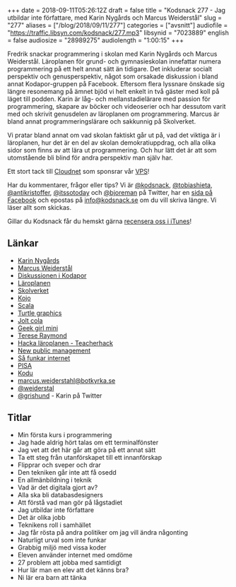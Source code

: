 +++
date = 2018-09-11T05:26:12Z
draft = false
title = "Kodsnack 277 - Jag utbildar inte författare, med Karin Nygårds och Marcus Weiderstål"
slug = "277"
aliases = ["/blog/2018/09/11/277"]
categories = ["avsnitt"]
audiofile = "https://traffic.libsyn.com/kodsnack/277.mp3"
libsynid = "7023889"
english = false
audiosize = "28989275"
audiolength = "1:00:15"
+++

Fredrik snackar programmering i skolan med Karin Nygårds och Marcus Weiderstål. Läroplanen för grund- och gymnasieskolan innefattar numera programmering på ett helt annat sätt än tidigare. Det inkluderar socialt perspektiv och genusperspektiv, något som orsakade diskussion i bland annat Kodapor-gruppen på Facebook. Eftersom flera lyssnare önskade sig längre resonemang på ämnet bjöd vi helt enkelt in två gäster med koll på läget till podden. Karin är låg- och mellanstadielärare med passion för programmering, skapare av böcker och videoserier och har dessutom varit med och skrivit genusdelen av läroplanen om programmering. Marcus är bland annat programmeringslärare och sakkunnig på Skolverket.

Vi pratar bland annat om vad skolan faktiskt går ut på, vad det viktiga är i läroplanen, hur det är en del av skolan demokratiuppdrag, och alla olika sidor som finns av att lära ut programmering. Och hur lätt det är att som utomstående bli blind för andra perspektiv man själv har.

Ett stort tack till [Cloudnet](http://www.cloudnet.se) som sponsrar vår [VPS](http://en.wikipedia.org/wiki/Virtual_private_server)!

Har du kommentarer, frågor eller tips? Vi är [@kodsnack](https://www.twitter.com/kodsnack), [@tobiashieta](https://www.twitter.com/tobiashieta), [@antikristoffer](https://www.twitter.com/antikristoffer), [@itssotoday](https://twitter.com/itssotoday) och [@bjoreman](https://www.twitter.com/bjoreman) på Twitter, har en [sida på Facebook](https://www.facebook.com/kodsnack) och epostas på [info@kodsnack.se](mailto:info@kodsnack.se) om du vill skriva längre. Vi läser allt som skickas.

Gillar du Kodsnack får du hemskt gärna [recensera oss i iTunes](http://itunes.apple.com/se/podcast/kodsnack/id561631498?l=en)!

## Länkar ##
* [Karin Nygårds](http://www.karinnygards.se/)
* [Marcus Weiderstål](https://twitter.com/weiderstal)
* [Diskussionen i Kodapor](https://www.facebook.com/groups/utvecklare.stockholm/permalink/1827825197266544)
* [Läroplanen](https://www.skolverket.se/undervisning/grundskolan/laroplan-och-kursplaner-for-grundskolan)
* [Skolverket](https://www.skolverket.se/)
* [Kojo](http://www.kogics.net/kojo)
* [Scala](https://www.scala-lang.org/)
* [Turtle graphics](https://en.wikipedia.org/wiki/Turtle_graphics)
* [Jolt cola](http://www.fulcola.com/cola/jolt-cola)
* [Geek girl mini](http://geekgirlmini.se/)
* [Terese Raymond](https://twitter.com/terejs)
* [Hacka läroplanen - Teacherhack](http://www.teacherhack.com)
* [New public management](https://en.wikipedia.org/wiki/New_Public_Management)
* [Så funkar internet](http://www.karinnygards.se/sa-funkar-internet/)
* [PISA](https://en.wikipedia.org/wiki/Programme_for_International_Student_Assessment)
* [Kodu](https://www.kodugamelab.com/)
* [marcus.weiderstahl@botkyrka.se](mailto:marcus.weiderstahl@botkyrka.se)
* [@weiderstal](https://twitter.com/weiderstal)
* [@grishund](https://twitter.com/grishund) - Karin på Twitter

## Titlar ##
* Min första kurs i programmering
* Jag hade aldrig hört talas om ett terminalfönster
* Jag vet att det här går att göra på ett annat sätt
* Ta ett steg från utanförskapet till ett innanförskap
* Flipprar och sveper och drar
* Den tekniken går inte att få osedd
* En allmänbildning i teknik
* Vad är det digitala gjort av?
* Alla ska bli databasdesigners
* Att förstå vad man gör på lågstadiet
* Jag utbildar inte författare
* Det är olika jobb
* Teknikens roll i samhället
* Jag får rösta på andra politiker om jag vill ändra någonting
* Naturligt urval som inte funkar
* Grabbig miljö med vissa koder
* Eleven använder internet med omdöme
* 27 problem att jobba med samtidigt
* Hur lär man en elev att det känns bra?
* Ni lär era barn att tänka